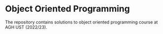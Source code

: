 # Object Oriented Programming

The repository contains solutions to object oriented programming course at AGH UST (2022/23).
